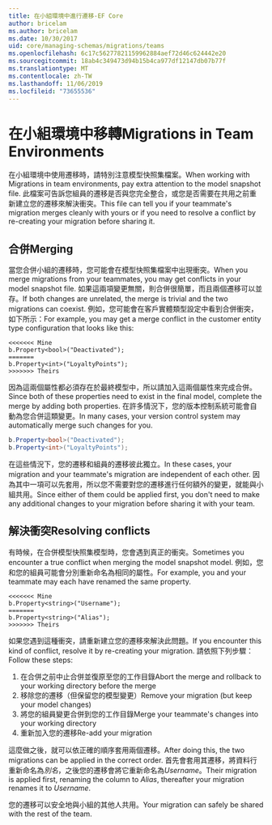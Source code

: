 ```yaml
---
title: 在小組環境中進行遷移-EF Core
author: bricelam
ms.author: bricelam
ms.date: 10/30/2017
uid: core/managing-schemas/migrations/teams
ms.openlocfilehash: 6c17c56277821159962884aef72d46c624442e20
ms.sourcegitcommit: 18ab4c349473d94b15b4ca977df12147db07b77f
ms.translationtype: MT
ms.contentlocale: zh-TW
ms.lasthandoff: 11/06/2019
ms.locfileid: "73655536"
---
```

# <a name="migrations-in-team-environments"></a><span data-ttu-id="ee644-102">在小組環境中移轉</span><span class="sxs-lookup"><span data-stu-id="ee644-102">Migrations in Team Environments</span></span>

<span data-ttu-id="ee644-103">在小組環境中使用遷移時，請特別注意模型快照集檔案。</span><span class="sxs-lookup"><span data-stu-id="ee644-103">When working with Migrations in team environments, pay extra attention to the model snapshot file.</span></span> <span data-ttu-id="ee644-104">此檔案可告訴您組員的遷移是否與您完全整合，或您是否需要在共用之前重新建立您的遷移來解決衝突。</span><span class="sxs-lookup"><span data-stu-id="ee644-104">This file can tell you if your teammate's migration merges cleanly with yours or if you need to resolve a conflict by re-creating your migration before sharing it.</span></span>

## <a name="merging"></a><span data-ttu-id="ee644-105">合併</span><span class="sxs-lookup"><span data-stu-id="ee644-105">Merging</span></span>

<span data-ttu-id="ee644-106">當您合併小組的遷移時，您可能會在模型快照集檔案中出現衝突。</span><span class="sxs-lookup"><span data-stu-id="ee644-106">When you merge migrations from your teammates, you may get conflicts in your model snapshot file.</span></span> <span data-ttu-id="ee644-107">如果這兩項變更無關，則合併很簡單，而且兩個遷移可以並存。</span><span class="sxs-lookup"><span data-stu-id="ee644-107">If both changes are unrelated, the merge is trivial and the two migrations can coexist.</span></span> <span data-ttu-id="ee644-108">例如，您可能會在客戶實體類型設定中看到合併衝突，如下所示：</span><span class="sxs-lookup"><span data-stu-id="ee644-108">For example, you may get a merge conflict in the customer entity type configuration that looks like this:</span></span>

``` output
<<<<<<< Mine
b.Property<bool>("Deactivated");
=======
b.Property<int>("LoyaltyPoints");
>>>>>>> Theirs
```

<span data-ttu-id="ee644-109">因為這兩個屬性都必須存在於最終模型中，所以請加入這兩個屬性來完成合併。</span><span class="sxs-lookup"><span data-stu-id="ee644-109">Since both of these properties need to exist in the final model, complete the merge by adding both properties.</span></span> <span data-ttu-id="ee644-110">在許多情況下，您的版本控制系統可能會自動為您合併這類變更。</span><span class="sxs-lookup"><span data-stu-id="ee644-110">In many cases, your version control system may automatically merge such changes for you.</span></span>

``` csharp
b.Property<bool>("Deactivated");
b.Property<int>("LoyaltyPoints");
```

<span data-ttu-id="ee644-111">在這些情況下，您的遷移和組員的遷移彼此獨立。</span><span class="sxs-lookup"><span data-stu-id="ee644-111">In these cases, your migration and your teammate's migration are independent of each other.</span></span> <span data-ttu-id="ee644-112">因為其中一項可以先套用，所以您不需要對您的遷移進行任何額外的變更，就能與小組共用。</span><span class="sxs-lookup"><span data-stu-id="ee644-112">Since either of them could be applied first, you don't need to make any additional changes to your migration before sharing it with your team.</span></span>

## <a name="resolving-conflicts"></a><span data-ttu-id="ee644-113">解決衝突</span><span class="sxs-lookup"><span data-stu-id="ee644-113">Resolving conflicts</span></span>

<span data-ttu-id="ee644-114">有時候，在合併模型快照集模型時，您會遇到真正的衝突。</span><span class="sxs-lookup"><span data-stu-id="ee644-114">Sometimes you encounter a true conflict when merging the model snapshot model.</span></span> <span data-ttu-id="ee644-115">例如，您和您的組員可能會分別重新命名為相同的屬性。</span><span class="sxs-lookup"><span data-stu-id="ee644-115">For example, you and your teammate may each have renamed the same property.</span></span>

``` output
<<<<<<< Mine
b.Property<string>("Username");
=======
b.Property<string>("Alias");
>>>>>>> Theirs
```

<span data-ttu-id="ee644-116">如果您遇到這種衝突，請重新建立您的遷移來解決此問題。</span><span class="sxs-lookup"><span data-stu-id="ee644-116">If you encounter this kind of conflict, resolve it by re-creating your migration.</span></span> <span data-ttu-id="ee644-117">請依照下列步驟：</span><span class="sxs-lookup"><span data-stu-id="ee644-117">Follow these steps:</span></span>

1. <span data-ttu-id="ee644-118">在合併之前中止合併並復原至您的工作目錄</span><span class="sxs-lookup"><span data-stu-id="ee644-118">Abort the merge and rollback to your working directory before the merge</span></span>
2. <span data-ttu-id="ee644-119">移除您的遷移（但保留您的模型變更）</span><span class="sxs-lookup"><span data-stu-id="ee644-119">Remove your migration (but keep your model changes)</span></span>
3. <span data-ttu-id="ee644-120">將您的組員變更合併到您的工作目錄</span><span class="sxs-lookup"><span data-stu-id="ee644-120">Merge your teammate's changes into your working directory</span></span>
4. <span data-ttu-id="ee644-121">重新加入您的遷移</span><span class="sxs-lookup"><span data-stu-id="ee644-121">Re-add your migration</span></span>

<span data-ttu-id="ee644-122">這麼做之後，就可以依正確的順序套用兩個遷移。</span><span class="sxs-lookup"><span data-stu-id="ee644-122">After doing this, the two migrations can be applied in the correct order.</span></span> <span data-ttu-id="ee644-123">首先會套用其遷移，將資料行重新命名為*別名*，之後您的遷移會將它重新命名為*Username*。</span><span class="sxs-lookup"><span data-stu-id="ee644-123">Their migration is applied first, renaming the column to *Alias*, thereafter your migration renames it to *Username*.</span></span>

<span data-ttu-id="ee644-124">您的遷移可以安全地與小組的其他人共用。</span><span class="sxs-lookup"><span data-stu-id="ee644-124">Your migration can safely be shared with the rest of the team.</span></span>
